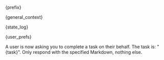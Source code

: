{prefix}

{general_context}

{state_log}

{user_prefs}

A user is now asking you to complete a task on their behalf. The task is: "{task}".
Only respond with the specified Markdown, nothing else.